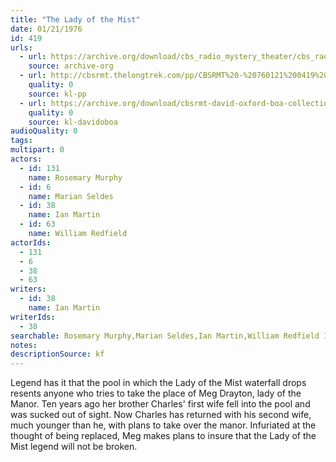 ```yaml
---
title: "The Lady of the Mist"
date: 01/21/1976
id: 419
urls: 
  - url: https://archive.org/download/cbs_radio_mystery_theater/cbs_radio_mystery_theater-0401-0450.zip/cbs_radio_mystery_theater-0401-0450%2Fcbsrmt_0419_the_lady_of_the_mist.mp3
    source: archive-org
  - url: http://cbsrmt.thelongtrek.com/pp/CBSRMT%20-%20760121%200419%20The%20Lady%20of%20the%20Mist_pp.mp3
    quality: 0
    source: kl-pp
  - url: https://archive.org/download/cbsrmt-david-oxford-boa-collection/CBSRMT-760121-0419-The-Lady-of-the-Mist-(128-44)_KIXI-{BoA}.mp3
    quality: 0
    source: kl-davidoboa
audioQuality: 0
tags: 
multipart: 0
actors:  
  - id: 131
    name: Rosemary Murphy  
  - id: 6
    name: Marian Seldes  
  - id: 38
    name: Ian Martin  
  - id: 63
    name: William Redfield
actorIds:  
  - 131  
  - 6  
  - 38  
  - 63
writers:  
  - id: 38
    name: Ian Martin
writerIds:  
  - 38
searchable: Rosemary Murphy,Marian Seldes,Ian Martin,William Redfield Ian Martin
notes: 
descriptionSource: kf
---
```

Legend has it that the pool in which the Lady of the Mist waterfall drops resents anyone who tries to take the place of Meg Drayton, lady of the Manor. Ten years ago her brother Charles' first wife fell into the pool and was sucked out of sight. Now Charles has returned with his second wife, much younger than he, with plans to take over the manor. Infuriated at the thought of being replaced, Meg makes plans to insure that the Lady of the Mist legend will not be broken.